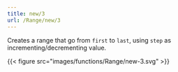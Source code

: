 ```yaml
---
title: new/3
url: /Range/new/3
---
```


Creates a range that go from `first` to `last`, using `step` as incrementing/decrementing value.

{{< figure src="images/functions/Range/new-3.svg" >}}
